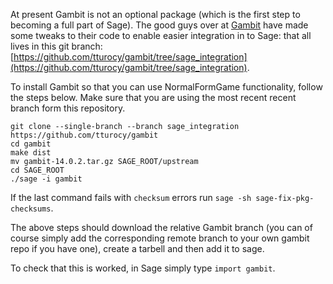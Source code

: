 At present Gambit is not an optional package (which is the first step to becoming a full part of Sage).
The good guys over at [Gambit]() have made some tweaks to their code to enable easier integration in to Sage: that all lives in this git branch: [https://github.com/tturocy/gambit/tree/sage_integration](https://github.com/tturocy/gambit/tree/sage_integration).

To install Gambit so that you can use NormalFormGame functionality, follow the steps below.
Make sure that you are using the most recent recent branch form this repository.

    git clone --single-branch --branch sage_integration https://github.com/tturocy/gambit
    cd gambit
    make dist
    mv gambit-14.0.2.tar.gz SAGE_ROOT/upstream
    cd SAGE_ROOT
    ./sage -i gambit

If the last command fails with `checksum` errors run `sage -sh sage-fix-pkg-checksums`.

The above steps should download the relative Gambit branch (you can of course simply add the corresponding remote branch to your own gambit repo if you have one), create a tarbell and then add it to sage.

To check that this is worked, in Sage simply type `import gambit`.
